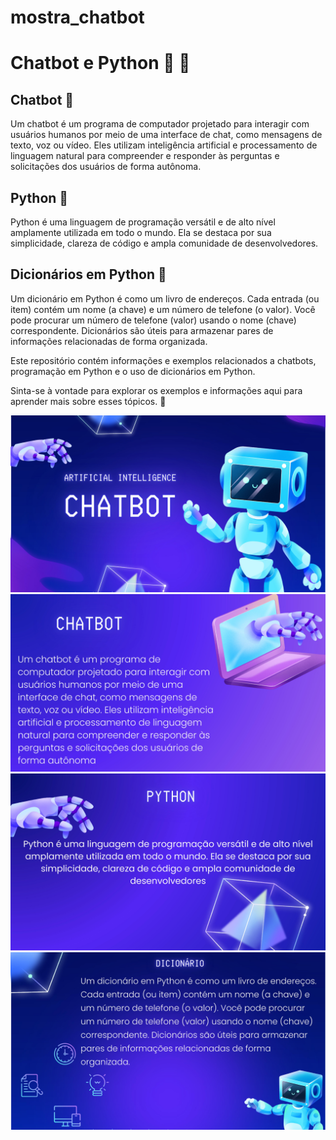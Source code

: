 # mostra_chatbot

# Chatbot e Python :robot: :snake:

## Chatbot :robot:

Um chatbot é um programa de computador projetado para interagir com usuários humanos por meio de uma interface de chat, como mensagens de texto, voz ou vídeo. Eles utilizam inteligência artificial e processamento de linguagem natural para compreender e responder às perguntas e solicitações dos usuários de forma autônoma.

## Python :snake:

Python é uma linguagem de programação versátil e de alto nível amplamente utilizada em todo o mundo. Ela se destaca por sua simplicidade, clareza de código e ampla comunidade de desenvolvedores.

## Dicionários em Python :book:

Um dicionário em Python é como um livro de endereços. Cada entrada (ou item) contém um nome (a chave) e um número de telefone (o valor). Você pode procurar um número de telefone (valor) usando o nome (chave) correspondente. Dicionários são úteis para armazenar pares de informações relacionadas de forma organizada.

Este repositório contém informações e exemplos relacionados a chatbots, programação em Python e o uso de dicionários em Python.

Sinta-se à vontade para explorar os exemplos e informações aqui para aprender mais sobre esses tópicos. :rocket:


![Página 1](0001.jpg)
![Página 2](0002.jpg)
![Página 3](0003.jpg)
![Página 4](0004.jpg)
